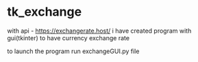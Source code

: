 # tk_exchange

with api - https://exchangerate.host/
i have created program with gui(tkinter) to have currency exchange rate 

to launch the program run exchangeGUI.py file

